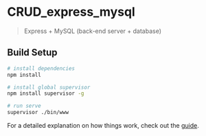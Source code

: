 # CRUD_express_mysql

> Express + MySQL (back-end server + database)

## Build Setup

``` bash
# install dependencies
npm install

# install global supervisor
npm install supervisor -g

# run serve
supervisor ./bin/www
```

For a detailed explanation on how things work, check out the [guide](https://www.npmjs.com/package/supervisor).